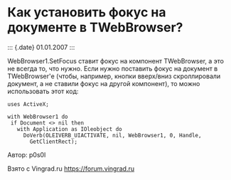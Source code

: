 Как установить фокус на документе в TWebBrowser?
================================================

::: {.date}
01.01.2007
:::

WebBrowser1.SetFocus ставит фокус на компонент TWebBrowser, а это не
всегда то, что нужно. Если нужно поставить фокус на документ в
TWebBrowser\'е (чтобы, например, кнопки вверх/вниз скроллировали
документ, а не ставили фокус на другой компонент), то можно использовать
этот код:

    uses ActiveX; 
     
    with WebBrowser1 do 
     if Document <> nil then 
       with Application as IOleobject do 
         DoVerb(OLEIVERB_UIACTIVATE, nil, WebBrowser1, 0, Handle, 
           GetClientRect); 

Автор: p0s0l

Взято с Vingrad.ru <https://forum.vingrad.ru>

